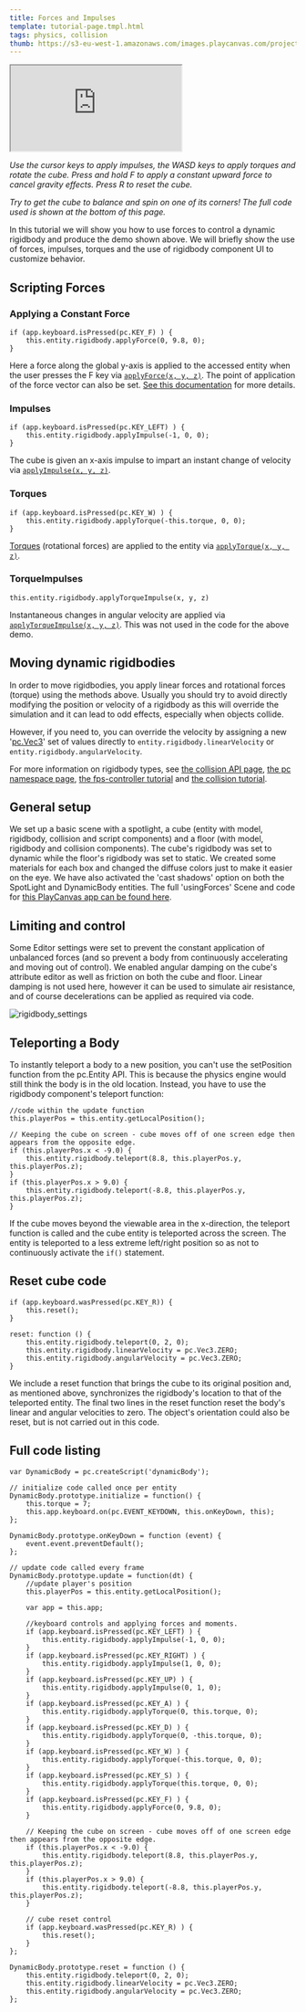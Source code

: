 ```yaml
---
title: Forces and Impulses
template: tutorial-page.tmpl.html
tags: physics, collision
thumb: https://s3-eu-west-1.amazonaws.com/images.playcanvas.com/projects/12/405828/95F429-image-75.jpg
---
```


<iframe src="https://playcanv.as/p/8LTSuf4F"></iframe>

*Use the cursor keys to apply impulses, the WASD keys to apply torques and rotate the cube. Press and hold F to apply a constant upward force to cancel gravity effects.*
*Press R to reset the cube.*

*Try to get the cube to balance and spin on one of its corners!*
*The full code used is shown at the bottom of this page.*

In this tutorial we will show you how to use forces to control a dynamic rigidbody and produce the demo shown above. We will briefly show the use of forces, impulses, torques and the use of rigidbody component UI to customize behavior.

## Scripting Forces

### Applying a Constant Force

~~~javascript~~~
if (app.keyboard.isPressed(pc.KEY_F) ) {
    this.entity.rigidbody.applyForce(0, 9.8, 0);
}
~~~

Here a force along the global y-axis is applied to the accessed entity when the user presses the F key via [`applyForce(x, y, z)`][1]. The point of application of the force vector can also be set. [See this documentation][2] for more details.

### Impulses

~~~javascript~~~
if (app.keyboard.isPressed(pc.KEY_LEFT) ) {
    this.entity.rigidbody.applyImpulse(-1, 0, 0);
}
~~~

The cube is given an x-axis impulse to impart an instant change of velocity via [`applyImpulse(x, y, z)`][3].

### Torques

~~~javascript~~~
if (app.keyboard.isPressed(pc.KEY_W) ) {
    this.entity.rigidbody.applyTorque(-this.torque, 0, 0);
}
~~~

[Torques](https://en.wikipedia.org/wiki/Torque) (rotational forces) are applied to the entity via [`applyTorque(x, y, z)`][4].

### TorqueImpulses

~~~javascript~~~
this.entity.rigidbody.applyTorqueImpulse(x, y, z)
~~~

Instantaneous changes in angular velocity are applied via [`applyTorqueImpulse(x, y, z)`][5]. This was not used in the code for the above demo.

## Moving dynamic rigidbodies

In order to move rigidbodies, you apply linear forces and rotational forces (torque) using the methods above. Usually you should try to avoid directly modifying the position or velocity of a rigidbody as this will override the simulation and it can lead to odd effects, especially when objects collide.

However, if you need to, you can override the velocity by assigning a new '[pc.Vec3][6]' set of values directly to `entity.rigidbody.linearVelocity` or `entity.rigidbody.angularVelocity`.

For more information on rigidbody types, see [the collision API page][8], [the pc namespace page][9], [the fps-controller tutorial][11] and [the collision tutorial][10].

## General setup

We set up a basic scene with a spotlight, a cube (entity with model, rigidbody, collision and script components) and a floor (with model, rigidbody and collision components). The cube's rigidbody was set to dynamic while the floor's rigidbody was set to static. We created some materials for each box and changed the diffuse colors just to make it easier on the eye. We have also activated the 'cast shadows' option on both the SpotLight and DynamicBody entities. The full 'usingForces' Scene and code for [this PlayCanvas app can be found here][12].

## Limiting and control

Some Editor settings were set to prevent the constant application of unbalanced forces (and so prevent a body from continuously accelerating and moving out of control). We enabled angular damping on the cube's attribute editor as well as friction on both the cube and floor. Linear damping is not used here, however it can be used to simulate air resistance, and of course decelerations can be applied as required via code.

<img src="/images/tutorials/forces/rigidbody_settings.jpg" alt="rigidbody_settings"/>

## Teleporting a Body

To instantly teleport a body to a new position, you can't use the setPosition function from the pc.Entity API. This is because the physics engine would still think the body is in the old location. Instead, you have to use the rigidbody component's teleport function:

~~~js~~~
//code within the update function
this.playerPos = this.entity.getLocalPosition();

// Keeping the cube on screen - cube moves off of one screen edge then appears from the opposite edge.
if (this.playerPos.x < -9.0) {
    this.entity.rigidbody.teleport(8.8, this.playerPos.y, this.playerPos.z);
}
if (this.playerPos.x > 9.0) {
    this.entity.rigidbody.teleport(-8.8, this.playerPos.y, this.playerPos.z);
}
~~~

If the cube moves beyond the viewable area in the x-direction, the teleport function is called and the cube entity is teleported across the screen. The entity is teleported to a less extreme left/right position so as not to continuously activate the `if()` statement.

## Reset cube code

~~~javascript~~~
if (app.keyboard.wasPressed(pc.KEY_R)) {
    this.reset();
}
~~~
~~~javascript~~~
reset: function () {
    this.entity.rigidbody.teleport(0, 2, 0);
    this.entity.rigidbody.linearVelocity = pc.Vec3.ZERO;
    this.entity.rigidbody.angularVelocity = pc.Vec3.ZERO;
}
~~~

We include a reset function that brings the cube to its original position and, as mentioned above, synchronizes the rigidbody's location to that of the teleported entity. The final two lines in the reset function reset the body's linear and angular velocities to zero. The object's orientation could also be reset, but is not carried out in this code.

## Full code listing

~~~javascript~~~
var DynamicBody = pc.createScript('dynamicBody');

// initialize code called once per entity
DynamicBody.prototype.initialize = function() {
    this.torque = 7;
    this.app.keyboard.on(pc.EVENT_KEYDOWN, this.onKeyDown, this);
};

DynamicBody.prototype.onKeyDown = function (event) {
    event.event.preventDefault();
};

// update code called every frame
DynamicBody.prototype.update = function(dt) {
    //update player's position
    this.playerPos = this.entity.getLocalPosition();

    var app = this.app;

    //keyboard controls and applying forces and moments.
    if (app.keyboard.isPressed(pc.KEY_LEFT) ) {
        this.entity.rigidbody.applyImpulse(-1, 0, 0);
    }
    if (app.keyboard.isPressed(pc.KEY_RIGHT) ) {
        this.entity.rigidbody.applyImpulse(1, 0, 0);
    }
    if (app.keyboard.isPressed(pc.KEY_UP) ) {
        this.entity.rigidbody.applyImpulse(0, 1, 0);
    }
    if (app.keyboard.isPressed(pc.KEY_A) ) {
        this.entity.rigidbody.applyTorque(0, this.torque, 0);
    }
    if (app.keyboard.isPressed(pc.KEY_D) ) {
        this.entity.rigidbody.applyTorque(0, -this.torque, 0);
    }
    if (app.keyboard.isPressed(pc.KEY_W) ) {
        this.entity.rigidbody.applyTorque(-this.torque, 0, 0);
    }
    if (app.keyboard.isPressed(pc.KEY_S) ) {
        this.entity.rigidbody.applyTorque(this.torque, 0, 0);
    }
    if (app.keyboard.isPressed(pc.KEY_F) ) {
        this.entity.rigidbody.applyForce(0, 9.8, 0);
    }

    // Keeping the cube on screen - cube moves off of one screen edge then appears from the opposite edge.
    if (this.playerPos.x < -9.0) {
        this.entity.rigidbody.teleport(8.8, this.playerPos.y, this.playerPos.z);
    }
    if (this.playerPos.x > 9.0) {
        this.entity.rigidbody.teleport(-8.8, this.playerPos.y, this.playerPos.z);
    }

    // cube reset control
    if (app.keyboard.wasPressed(pc.KEY_R) ) {
        this.reset();
    }
};

DynamicBody.prototype.reset = function () {
    this.entity.rigidbody.teleport(0, 2, 0);
    this.entity.rigidbody.linearVelocity = pc.Vec3.ZERO;
    this.entity.rigidbody.angularVelocity = pc.Vec3.ZERO;
};
~~~

[1]: /engine/api/stable/symbols/pc.RigidBodyComponent.html#applyForce
[2]: /engine/api/stable/symbols/pc.RigidBodyComponent.html#applyForce
[3]: /engine/api/stable/symbols/pc.RigidBodyComponent.html#applyImpulse
[4]: /engine/api/stable/symbols/pc.RigidBodyComponent.html#applyTorque
[5]: /engine/api/stable/symbols/pc.RigidBodyComponent.html#applyTorqueImpulse
[7]: /tutorials/beginner/manipulating-entities/
[6]: /engine/api/stable/symbols/pc.Vec3.html
[7]: /engine/api/stable/symbols/pc.RigidBodyComponent.html#syncEntityToBody
[8]: /engine/api/stable/symbols/pc.CollisionComponent.html
[9]: /engine/api/stable/symbols/pc.html
[10]: /tutorials/intermediate/collision-and-triggers/
[11]: /tutorials/advanced/fps-controller/
[12]: https://playcanvas.com/project/405828/overview/tutorial-forces--impulses

